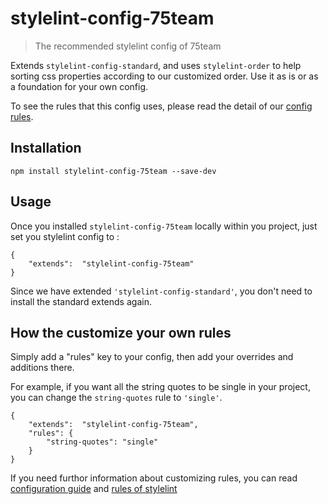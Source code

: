 # stylelint-config-75team
> The recommended stylelint config of 75team

Extends `stylelint-config-standard`, and uses `stylelint-order` to help sorting css properties according to our customized order.
Use it as is or as a foundation for your own config.

To see the rules that this config uses, please read the detail of our [config rules](!https://github.com/75team/stylelint-config-75team/blob/master/index.js).

## Installation

``` 
npm install stylelint-config-75team --save-dev
```

## Usage

Once you installed `stylelint-config-75team` locally within you project, just set you stylelint config to :
```
{
    "extends":  "stylelint-config-75team"
}
```
Since we have extended `'stylelint-config-standard'`, you don't need to install the standard extends again.

## How the customize your own rules

Simply add a "rules" key to your config, then add your overrides and additions there.

For example, if you want all the string quotes to be single in your project, you can change the `string-quotes` rule to `'single'`. 
```
{
    "extends":  "stylelint-config-75team",
    "rules": {
        "string-quotes": "single"
    }
}
```

If you need furthor information about customizing rules, you can read [configuration guide](!https://stylelint.io/user-guide/configuration/) and [rules of stylelint](!https://stylelint.io/user-guide/configuration/)